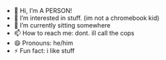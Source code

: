 - 👋 Hi, I’m A PERSON!
- 👀 I’m interested in stuff. (im not a chromebook kid)
- 🌱 I’m currently sitting somewhere
- 📫 How to reach me: dont. ill call the cops
- 😄 Pronouns: he/him
- ⚡ Fun fact: i like stuff

<!---
V0id-R1ft/V0id-R1ft is a ✨ special ✨ repository because its `README.md` (this file) appears on your GitHub profile.
You can click the Preview link to take a look at your changes.
--->
